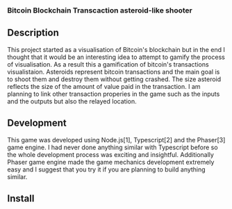 ### Bitcoin Blockchain Transcaction asteroid-like shooter

## Description
This project started as a visualisation of Bitcoin's blockchain but in the end I thought that it would be an interesting idea to attempt to gamify
the process of visualisation. As a result this a gamification of bitcoin's transactions visualistaion. Asteroids represent bitcoin transactions and 
the main goal is to shoot them and destroy them without getting crashed. The size asteroid reflects the size of the amount of value paid in the transaction.
I am planning to link other transaction properies in the game such as the inputs and the outputs but also the relayed location.

## Development
This game was developed using Node.js[1], Typescript[2] and the Phaser[3] game engine. I had never done anything similar with Typescript before so the whole
development process was exciting and insightful. Additionally Phaser game engine made the game mechanics development extremely easy and I suggest that you try it 
if you are planning to build anything similar.

## Install